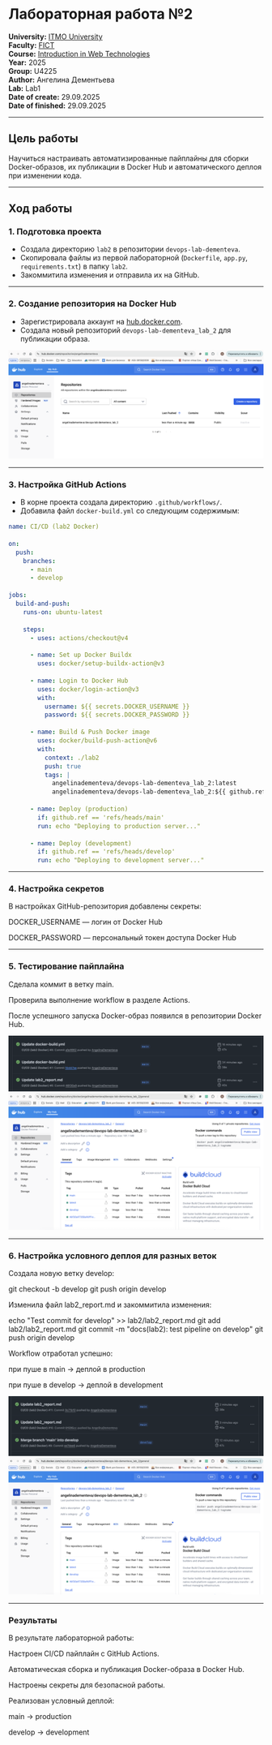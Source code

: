 # Лабораторная работа №2

**University:** [ITMO University](https://itmo.ru/ru/)  
**Faculty:** [FICT](https://fict.itmo.ru)  
**Course:** [Introduction in Web Technologies](https://itmo-ict-faculty.github.io/introduction-in-web-tech/)  
**Year:** 2025  
**Group:** U4225  
**Author:** Ангелина Дементьева  
**Lab:** Lab1  
**Date of create:** 29.09.2025  
**Date of finished:** 29.09.2025  

---

## Цель работы
Научиться настраивать автоматизированные пайплайны для сборки Docker-образов, их публикации в Docker Hub и автоматического деплоя при изменении кода.  

---

## Ход работы

### 1. Подготовка проекта
- Создала директорию `lab2` в репозитории `devops-lab-dementeva`.  
- Скопировала файлы из первой лабораторной (`Dockerfile`, `app.py`, `requirements.txt`) в папку `lab2`.  
- Закоммитила изменения и отправила их на GitHub.  

---

### 2. Создание репозитория на Docker Hub
- Зарегистрировала аккаунт на [hub.docker.com](https://hub.docker.com/).  
- Создала новый репозиторий `devops-lab-dementeva_lab_2` для публикации образа.  

![s_21](s_31.png)  

---

### 3. Настройка GitHub Actions
- В корне проекта создала директорию `.github/workflows/`.  
- Добавила файл `docker-build.yml` со следующим содержимым:  

```yaml
name: CI/CD (lab2 Docker)

on:
  push:
    branches:
      - main
      - develop

jobs:
  build-and-push:
    runs-on: ubuntu-latest

    steps:
      - uses: actions/checkout@v4

      - name: Set up Docker Buildx
        uses: docker/setup-buildx-action@v3

      - name: Login to Docker Hub
        uses: docker/login-action@v3
        with:
          username: ${{ secrets.DOCKER_USERNAME }}
          password: ${{ secrets.DOCKER_PASSWORD }}

      - name: Build & Push Docker image
        uses: docker/build-push-action@v6
        with:
          context: ./lab2
          push: true
          tags: |
            angelinadementeva/devops-lab-dementeva_lab_2:latest
            angelinadementeva/devops-lab-dementeva_lab_2:${{ github.ref_name }}

      - name: Deploy (production)
        if: github.ref == 'refs/heads/main'
        run: echo "Deploying to production server..."

      - name: Deploy (development)
        if: github.ref == 'refs/heads/develop'
        run: echo "Deploying to development server..."
```
---

### 4. Настройка секретов

В настройках GitHub-репозитория добавлены секреты:

DOCKER_USERNAME — логин от Docker Hub

DOCKER_PASSWORD — персональный токен доступа Docker Hub

---

### 5. Тестирование пайплайна

Сделала коммит в ветку main.

Проверила выполнение workflow в разделе Actions.

После успешного запуска Docker-образ появился в репозитории Docker Hub.

![s_21](s_33.png)  
![s_21](s_32.png)  

---

### 6. Настройка условного деплоя для разных веток

Создала новую ветку develop:

git checkout -b develop
git push origin develop


Изменила файл lab2_report.md и закоммитила изменения:

echo "Test commit for develop" >> lab2/lab2_report.md
git add lab2/lab2_report.md
git commit -m "docs(lab2): test pipeline on develop"
git push origin develop


Workflow отработал успешно:

при пуше в main → деплой в production

при пуше в develop → деплой в development

![s_21](s_34.png)  
![s_21](s_32.png)  


---

### Результаты

В результате лабораторной работы:

Настроен CI/CD пайплайн с GitHub Actions.

Автоматическая сборка и публикация Docker-образа в Docker Hub.

Настроены секреты для безопасной работы.

Реализован условный деплой:

main → production

develop → development
